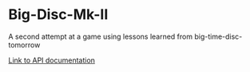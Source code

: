 # Big-Disc-Mk-II
A second attempt at a game using lessons learned from big-time-disc-tomorrow

[Link to API documentation](bitgraf.github.io "API Documentation")
